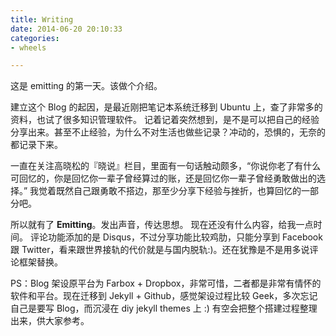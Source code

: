 ```yaml
---
title: Writing
date: 2014-06-20 20:10:33
categories:
- wheels

---
```


这是 emitting 的第一天。该做个介绍。

建立这个 Blog 的起因，是最近刚把笔记本系统迁移到 Ubuntu 上，查了非常多的资料，也试了很多知识管理软件。
记着记着突然想到，是不是可以把自己的经验分享出来。甚至不止经验，为什么不对生活也做些记录？冲动的，恐惧的，无奈的都记录下来。

一直在关注高晓松的『晓说』栏目，里面有一句话触动颇多，“你说你老了有什么可回忆的，你是回忆你一辈子曾经算过的账，还是回忆你一辈子曾经勇敢做出的选择。”
我觉着既然自己跟勇敢不搭边，那至少分享下经验与挫折，也算回忆的一部分吧。

所以就有了 **Emitting**。发出声音，传达思想。
现在还没有什么内容，给我一点时间。
评论功能添加的是 Disqus，不过分享功能比较鸡肋，只能分享到 Facebook 跟 Twitter，看来跟世界接轨的代价就是与国内脱轨:)。还在犹豫是不是用多说评论框架替换。

PS：Blog 架设原平台为 Farbox + Dropbox，非常可惜，二者都是非常有情怀的软件和平台。现在迁移到 Jekyll + Github，感觉架设过程比较 Geek，多次忘记自己是要写 Blog，而沉浸在 diy jekyll themes 上 :)
有空会把整个搭建过程整理出来，供大家参考。
